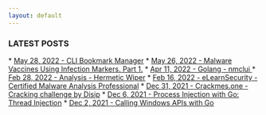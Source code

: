 ```yaml
---
layout: default
---
```


<h3>LATEST POSTS</h3>
* <a href="./posts/2022/05/28/bookmarks.html">May 28, 2022 - CLI Bookmark Manager</a>
* <a href="./posts/2022/05/26/malware_vaccines_part1.html">May 26, 2022 - Malware Vaccines Using Infection Markers. Part 1.</a>
* <a href="./posts/2022/04/11/golang-nmclui.html">Apr 11, 2022 - Golang - nmclui </a>
* <a href="./posts/2022/02/28/hermetic-wiper.html">Feb 28, 2022 - Analysis - Hermetic Wiper</a>
* <a href="./posts/2022/02/16/elearnsec-ecmap-review.html">Feb 16, 2022 - eLearnSecurity - Certified Malware Analysis Professional</a>
* <a href="./posts/2021/12/cracking-challenge-by-disip.html">Dec 31, 2021 - Crackmes.one - Cracking challenge by Disip</a>
* <a href="./posts/2021/12/process-injection-with-go.html">Dec 6, 2021 - Process Injection with Go: Thread Injection</a>
* <a href="./posts/2021/12/call-windows-api-with-go.html">Dec 2, 2021 - Calling Windows APIs with Go</a>
